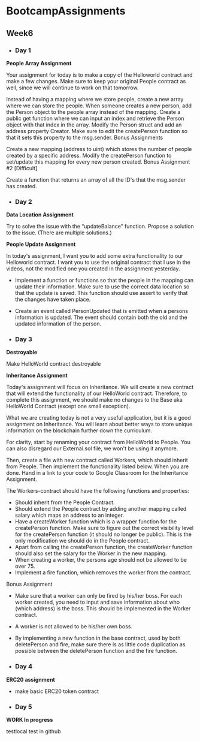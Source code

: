 # BootcampAssignments

## Week6

* ### Day 1

**People Array Assignment**

Your assignment for today is to make a copy of the Helloworld contract and make a few changes. Make sure to keep your original People contract as well, since we will continue to work on that tomorrow.

Instead of having a mapping where we store people, create a new array where we can store the people. 
When someone creates a new person, add the Person object to the people array instead of the mapping.
Create a public get function where we can input an index and retrieve the Person object with that index in the array.
Modify the Person struct and  add an address property Creator. Make sure to edit the createPerson function so that it sets this property to the msg.sender.
Bonus Assignments

Create a new mapping (address to uint) which stores the number of people created by a specific address.
Modify the createPerson function to set/update this mapping for every new person created.
Bonus Assignment #2 [Difficult]

Create a function that returns an array of all the ID's that the msg.sender has created.

* ### Day 2

**Data Location Assignment**

Try to solve the issue with the “updateBalance” function.
Propose a solution to the issue.
(There are multiple solutions.)

**People Update Assignment**

In today's assignment, I want you to add some extra functionality to our Helloworld contract. I want you to use the original contract that I use in the videos, not the modified one you created in the assignment yesterday.

* Implement a function or functions so that the people in the mapping can update their information. Make sure to use the correct data location so that the update is saved. This function should use assert to verify that the changes have taken place.
* Create an event called PersonUpdated that is emitted when a persons information is updated. The event should contain both the old and the updated information of the person. 



* ### Day 3

**Destroyable**

Make HelloWorld contract destroyable


**Inheritance Assignment**

Today's assignment will focus on Inheritance. We will create a new contract that will extend the functionality of our HelloWorld contract. Therefore, to complete this assignment, we should make no changes to the Base aka HelloWorld Contract (except one small exception).

What we are creating today is not a very useful application, but it is a good assignment on Inheritance. You will learn about better ways to store unique information on the blockchain further down the curriculum.

For clarity, start by renaming your contract from HelloWorld to People. You can also disregard our External.sol file, we won't be using it anymore. 

Then, create a file with new contract called Workers, which should inherit from People. Then implement the functionality listed below. When you are done. Hand in a link to your code to Google Classroom for the Inheritance Assignment.

The Workers-contract should have the following functions and properties:

* Should inherit from the People Contract. 
* Should extend the People contract by adding another mapping called salary which maps an address to an integer. 
* Have a createWorker function which is a wrapper function for the createPerson function. Make sure to figure out the correct visibility level for the createPerson function (it should no longer be public). This is the only modification we should do in the People contract.
* Apart from calling the createPerson function, the createWorker function should also set the salary for the Worker in the new mapping.
* When creating a worker, the persons age should not be allowed to be over 75. 
* Implement a fire function, which removes the worker from the contract.

Bonus Assignment

* Make sure that a worker can only be fired by his/her boss. For each worker created, you need to input and save information about who (which address) is the boss. This should be implemented in the Worker contract.
* A worker is not allowed to be his/her own boss. 
* By implementing a new function in the base contract, used by both deletePerson and fire, make sure there is as little code duplication as possible between the deletePerson function and the fire function. 



* ### Day 4

**ERC20 assignment**

* make basic ERC20 token contract


* ### Day 5

**WORK In progress**

testlocal
test in github
